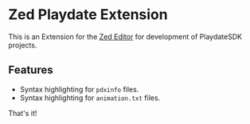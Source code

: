 # Zed Playdate Extension

This is an Extension for the [Zed Editor](https://zed.dev)
for development of PlaydateSDK projects.

## Features

- Syntax highlighting for `pdxinfo` files.
- Syntax highlighting for `animation.txt` files.

That's it!
